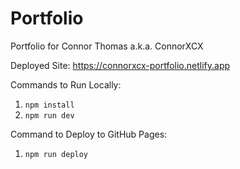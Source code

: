 # Portfolio

Portfolio for Connor Thomas a.k.a. ConnorXCX

Deployed Site: https://connorxcx-portfolio.netlify.app

Commands to Run Locally:

1. `npm install`
2. `npm run dev`

Command to Deploy to GitHub Pages:

1. `npm run deploy`
